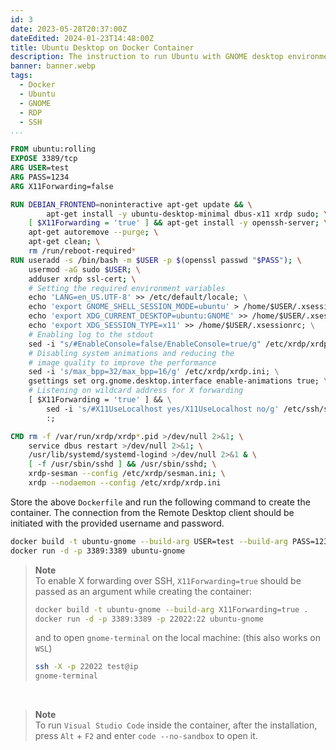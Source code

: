 ```yaml
---
id: 3
date: 2023-05-28T20:37:00Z
dateEdited: 2024-01-23T14:48:00Z
title: Ubuntu Desktop on Docker Container
description: The instruction to run Ubuntu with GNOME desktop environment on a Docker container and access it with the Remote Desktop client or X forwarding over SSH.
banner: banner.webp
tags:
  - Docker
  - Ubuntu
  - GNOME
  - RDP
  - SSH
...
```


```dockerfile filename="Dockerfile"
FROM ubuntu:rolling
EXPOSE 3389/tcp
ARG USER=test
ARG PASS=1234
ARG X11Forwarding=false

RUN DEBIAN_FRONTEND=noninteractive apt-get update && \
        apt-get install -y ubuntu-desktop-minimal dbus-x11 xrdp sudo; \
    [ $X11Forwarding = 'true' ] && apt-get install -y openssh-server; \
    apt-get autoremove --purge; \
    apt-get clean; \
    rm /run/reboot-required*
RUN useradd -s /bin/bash -m $USER -p $(openssl passwd "$PASS"); \
    usermod -aG sudo $USER; \
    adduser xrdp ssl-cert; \
    # Setting the required environment variables
    echo 'LANG=en_US.UTF-8' >> /etc/default/locale; \
    echo 'export GNOME_SHELL_SESSION_MODE=ubuntu' > /home/$USER/.xsessionrc; \
    echo 'export XDG_CURRENT_DESKTOP=ubuntu:GNOME' >> /home/$USER/.xsessionrc; \
    echo 'export XDG_SESSION_TYPE=x11' >> /home/$USER/.xsessionrc; \
    # Enabling log to the stdout
    sed -i "s/#EnableConsole=false/EnableConsole=true/g" /etc/xrdp/xrdp.ini; \
    # Disabling system animations and reducing the
    # image quality to improve the performance
    sed -i 's/max_bpp=32/max_bpp=16/g' /etc/xrdp/xrdp.ini; \
    gsettings set org.gnome.desktop.interface enable-animations true; \
    # Listening on wildcard address for X forwarding
    [ $X11Forwarding = 'true' ] && \
        sed -i 's/#X11UseLocalhost yes/X11UseLocalhost no/g' /etc/ssh/sshd_config || \
        :;

CMD rm -f /var/run/xrdp/xrdp*.pid >/dev/null 2>&1; \
    service dbus restart >/dev/null 2>&1; \
    /usr/lib/systemd/systemd-logind >/dev/null 2>&1 & \
    [ -f /usr/sbin/sshd ] && /usr/sbin/sshd; \
    xrdp-sesman --config /etc/xrdp/sesman.ini; \
    xrdp --nodaemon --config /etc/xrdp/xrdp.ini

```

Store the above `Dockerfile` and run the following command to create the container. The connection from the Remote Desktop client should be initiated with the provided username and password.

```bash
docker build -t ubuntu-gnome --build-arg USER=test --build-arg PASS=1234 .
docker run -d -p 3389:3389 ubuntu-gnome
```

> **Note**  
> To enable X forwarding over SSH, `X11Forwarding=true` should be passed as an argument while creating the container:
>
> ```bash
> docker build -t ubuntu-gnome --build-arg X11Forwarding=true .
> docker run -d -p 3389:3389 -p 22022:22 ubuntu-gnome
> ```
>
> and to open `gnome-terminal` on the local machine: (this also works on `WSL`)
>
> ```bash
> ssh -X -p 22022 test@ip
> gnome-terminal
> ```

<br/>

> **Note**  
> To run `Visual Studio Code` inside the container, after the installation, press `Alt` + `F2` and enter `code --no-sandbox` to open it.
